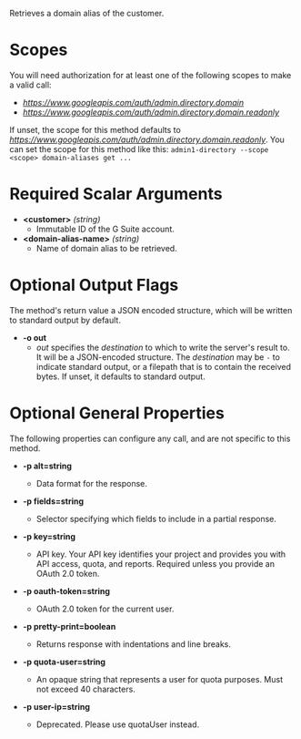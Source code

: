 Retrieves a domain alias of the customer.
# Scopes

You will need authorization for at least one of the following scopes to make a valid call:

* *https://www.googleapis.com/auth/admin.directory.domain*
* *https://www.googleapis.com/auth/admin.directory.domain.readonly*

If unset, the scope for this method defaults to *https://www.googleapis.com/auth/admin.directory.domain.readonly*.
You can set the scope for this method like this: `admin1-directory --scope <scope> domain-aliases get ...`
# Required Scalar Arguments
* **&lt;customer&gt;** *(string)*
    - Immutable ID of the G Suite account.
* **&lt;domain-alias-name&gt;** *(string)*
    - Name of domain alias to be retrieved.

# Optional Output Flags

The method's return value a JSON encoded structure, which will be written to standard output by default.

* **-o out**
    - *out* specifies the *destination* to which to write the server's result to.
      It will be a JSON-encoded structure.
      The *destination* may be `-` to indicate standard output, or a filepath that is to contain the received bytes.
      If unset, it defaults to standard output.
# Optional General Properties

The following properties can configure any call, and are not specific to this method.

* **-p alt=string**
    - Data format for the response.

* **-p fields=string**
    - Selector specifying which fields to include in a partial response.

* **-p key=string**
    - API key. Your API key identifies your project and provides you with API access, quota, and reports. Required unless you provide an OAuth 2.0 token.

* **-p oauth-token=string**
    - OAuth 2.0 token for the current user.

* **-p pretty-print=boolean**
    - Returns response with indentations and line breaks.

* **-p quota-user=string**
    - An opaque string that represents a user for quota purposes. Must not exceed 40 characters.

* **-p user-ip=string**
    - Deprecated. Please use quotaUser instead.
